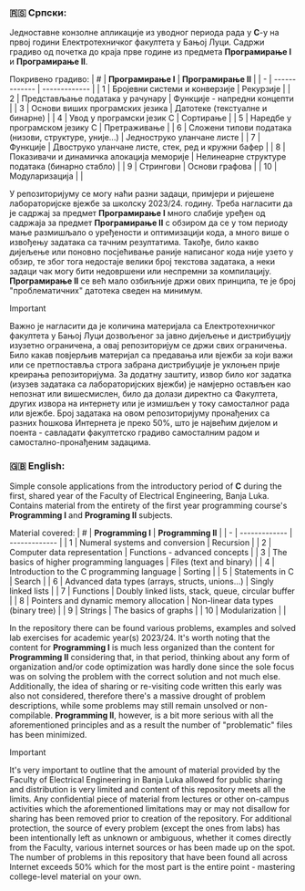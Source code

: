 ### 🇷🇸 Српски: 
Једноставне конзолне апликације из уводног периода рада у **C**-у на првој години Електротехничког факултета у Бањој Луци. Садржи градиво од почетка до краја прве године из предмета **Програмирање I** и **Програмирање II**.

Покривено градиво:
| # | **Програмирање I**  | **Програмирање II** |
| - | ------------- | ------------- |
| 1 | Бројевни системи и конверзије  | Рекурзије |
| 2 | Представљање података у рачунару  | Функције - напредни концепти  |
| 3 | Основи виших програмских језика  | Датотеке (текстуалне и бинарне)  |
| 4 | Увод у програмски језик С | Сортирање  |
| 5 | Наредбе у програмском језику С  | Претраживање |
| 6 | Сложени типови података (низови, структуре, уније...) | Једноструко уланчане листе  |
| 7 | Функције  | Двоструко уланчане листе, стек, ред и кружни бафер  |
| 8 | Показивачи и динамичка алокација меморије | Нелинеарне структуре података (бинарно стабло)  |
| 9 | Стрингови  | Основи графова  |
| 10 | Модуларизација  |   |

У репозиторијуму се могу наћи разни задаци, примјери и ријешене лабораторијске вјежбе за школску 2023/24. годину. Треба нагласити да је садржај за предмет **Програмирање I** много слабије уређен од садржаја за предмет **Програмирање II** с обзиром да се у том периоду мање размишљало о уређености и оптимизацији кода, а много више о извођењу задатака са тачним резултатима. Такође, било какво дијељење или поновно посјећивање раније написаног кода није узето у обзир, те због тога недостаје велики број текстова задатака, а неки задаци чак могу бити недовршени или неспремни за компилацију. **Програмирање II** се већ мало озбиљније држи ових принципа, те је број "проблематичних" датотека сведен на минимум.

> [!IMPORTANT]
> Важно је нагласити да је количина материјала са Електротехничког факултета у Бањој Луци дозвољеног за јавно дијељење и дистрибуцију изузетно ограничена, а овај репозиторијум се држи свих ограничења. Било какав повјерљив материјал са предавања или вјежби за који важи или се претпоставља строга забрана дистрибуције је уклоњен прије креирања репозиторијума. За додатну заштиту, извор било ког задатка (изузев задатака са лабораторијских вјежби) је намјерно остављен као непознат или вишесмислен, било да долази директно са Факултета, других извора на интернету или је измишљен у току самосталног рада или вјежбе. Број задатака на овом репозиторијуму пронађених са разних ћошкова Интернета је преко 50%, што је највећим дијелом и поента - савладати факултетско градиво самосталним радом и самостално-пронађеним задацима.


### 🇬🇧 English: 
Simple console applications from the introductory period of **C** during the first, shared year of the Faculty of Electrical Engineering, Banja Luka. Contains material from the entirety of the first year programming course's **Programming I** and **Programing II** subjects.

Material covered:
| # | **Programming I**  | **Programming II** |
| - | ------------- | ------------- |
| 1 | Numeral systems and conversion  | Recursion |
| 2 | Computer data representation  | Functions - advanced concepts  |
| 3 | The basics of higher programming languages  | Files (text and binary)  |
| 4 | Introduction to the C programming language | Sorting  |
| 5 | Statements in C  | Search |
| 6 | Advanced data types (arrays, structs, unions...) | Singly linked lists |
| 7 | Functions  | Doubly linked lists, stack, queue, circular buffer  |
| 8 | Pointers and dynamic memory allocation | Non-linear data types (binary tree) |
| 9 | Strings  | The basics of graphs  |
| 10 | Modularization  |   |

In the repository there can be found various problems, examples and solved lab exercises for academic year(s) 2023/24. It's worth noting that the content for **Programming I** is much less organized than the content for **Programming II** considering that, in that period, thinking about any form of organization and/or code optimization was hardly done since the sole focus was on solving the problem with the correct solution and not much else. Additionally, the idea of sharing or re-visiting code written this early was also not considered, therefore there's a massive drought of problem descriptions, while some problems may still remain unsolved or non-compilable. **Programming II**, however, is a bit more serious with all the aforementioned principles and as a result the number of "problematic" files has been minimized.

> [!IMPORTANT]
> It's very important to outline that the amount of material provided by the Faculty of Electrical Engineering in Banja Luka allowed for public sharing and distribution is very limited and content of this repository meets all the limits. Any confidential piece of material from lectures or other on-campus activities which the aforementioned limitations may or may not disallow for sharing has been removed prior to creation of the repository. For additional protection, the source of every problem (except the ones from labs) has been intentionally left as unknown or ambiguous, whether it comes directly from the Faculty, various internet sources or has been made up on the spot. The number of problems in this repository that have been found all across Internet exceeds 50% which for the most part is the entire point - mastering college-level material on your own.
